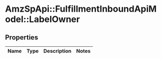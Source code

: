 # AmzSpApi::FulfillmentInboundApiModel::LabelOwner

## Properties
Name | Type | Description | Notes
------------ | ------------- | ------------- | -------------

